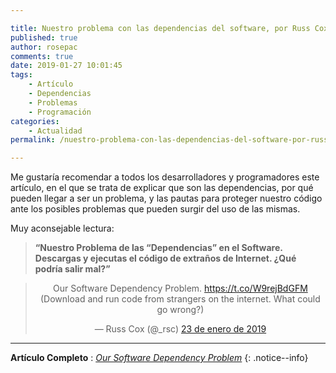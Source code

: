 ```yaml
---

title: Nuestro problema con las dependencias del software, por Russ Cox
published: true
author: rosepac
comments: true
date: 2019-01-27 10:01:45
tags:
    - Artículo
    - Dependencias
    - Problemas
    - Programación
categories:
    - Actualidad
permalink: /nuestro-problema-con-las-dependencias-del-software-por-russ-cox

---
```


Me gustaría recomendar a todos los desarrolladores y programadores este artículo, en el que se trata de explicar que son las dependencias, por qué pueden llegar a ser un problema, y las pautas para proteger nuestro código ante los posibles problemas que pueden surgir del uso de las mismas.

Muy aconsejable lectura:

> **“Nuestro Problema de las “Dependencias” en el Software. Descargas y ejecutas el código de extraños de Internet. ¿Qué podría salir mal?”**

<center>
<blockquote data-lang="es">
<p dir="ltr" lang="en">Our Software Dependency Problem. <a href="https://t.co/W9rejBdGFM">https://t.co/W9rejBdGFM</a><br>
(Download and run code from strangers on the internet. What could go wrong?)</p>
<p>— Russ Cox (@_rsc) <a href="https://twitter.com/_rsc/status/1088109141409837063?ref_src=twsrc%5Etfw">23 de enero de 2019</a></p>
</blockquote>
<p><script async src="https://platform.twitter.com/widgets.js" charset="utf-8"></script></p>
</center>

***

**Artículo Completo** : _[Our Software Dependency Problem](https://kutt.it/dependenciasdelsoftware)_
{: .notice--info}